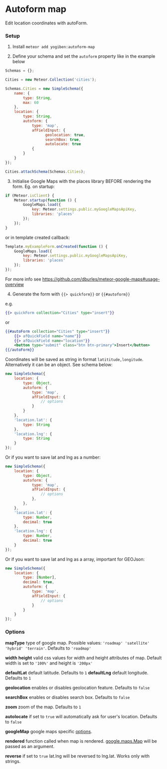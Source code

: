 Autoform map
============

Edit location coordinates with autoForm.

### Setup ###
1) Install `meteor add yogiben:autoform-map`

2) Define your schema and set the `autoform` property like in the example below
```javascript
Schemas = {};

Cities = new Meteor.Collection('cities');

Schemas.Cities = new SimpleSchema({
    name: {
        type: String,
        max: 60
    },
    location: {
        type: String,
        autoform: {
            type: 'map',
            afFieldInput: {
                  geolocation: true,
                  searchBox: true,
                  autolocate: true
            {
        }
    }
});

Cities.attachSchema(Schemas.Cities);
```

3) Initialise Google Maps with the places library BEFORE rendering the form. Eg. on startup:
```javascript
if (Meteor.isClient) {
    Meteor.startup(function () {
        GoogleMaps.load({
            key: Meteor.settings.public.myGoogleMapsApiKey,
            libraries: 'places'
        });
    });
}
```

or in template created callback:
```javascript
Template.myExampleForm.onCreated(function () {
    GoogleMaps.load({
        key: Meteor.settings.public.myGoogleMapsApiKey,
        libraries: 'places'
    });
});
```

For more info see https://github.com/dburles/meteor-google-maps#usage-overview

4) Generate the form with `{{> quickform}}` or `{{#autoform}}`

e.g.
```handlebars
{{> quickForm collection="Cities" type="insert"}}
```

or

```handlebars
{{#autoForm collection="Cities" type="insert"}}
    {{> afQuickField name="name"}}
    {{> afQuickField name="location"}}
    <button type="submit" class="btn btn-primary">Insert</button>
{{/autoForm}}
```

Coordinates will be saved as string in format `latititude,longitude`. Alternatively it can be an object. See schema below:

```javascript
new SimpleSchema({
    location: {
        type: Object,
        autoform: {
            type: 'map',
            afFieldInput: {
                // options
            }
        }
    },
    'location.lat': {
        type: String
    },
    'location.lng': {
        type: String
    }
});
```

Or if you want to save lat and lng as a number:

```javascript
new SimpleSchema({
    location: {
        type: Object,
        autoform: {
            type: 'map',
            afFieldInput: {
                // options
            },
        },
    },
    'location.lat': {
        type: Number,
        decimal: true
    },
    'location.lng': {
        type: Number,
        decimal: true
    }
});
```

Or if you want to save lat and lng as a array, important for GEOJson:

```javascript
new SimpleSchema({
    location: {
        type: [Number],
        decimal: true,
        autoform: {
            type: 'map',
            afFieldInput: {
                // options
            }
        }
    }
});
```

### Options ###

**mapType** type of google map. Possible values: `'roadmap' 'satellite' 'hybrid' 'terrain'`. Defaults to `'roadmap'`

**width** **height** valid css values for width and height attributes of map. Default width is set to `'100%'` and height is `'200px'`

**defaultLat** default latitude. Defaults to `1`
**defaultLng** default longitude. Defaults to `1`

**geolocation** enables or disables geolocation feature. Defaults to `false`

**searchBox** enables or disables search box. Defaults to `false`

**zoom** zoom of the map. Defaults to `1`

**autolocate** if set to `true` will automatically ask for user's location. Defaults to `false`

**googleMap** google maps specific [options](https://developers.google.com/maps/documentation/javascript/reference#MapOptions).

**rendered** function called when map is rendered. [google.maps.Map](https://developers.google.com/maps/documentation/javascript/reference#Map) will be passed as an argument.

**reverse** if set to `true` lat.lng will be reversed to lng.lat. Works only with strings.

